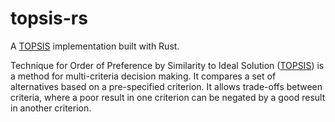 # topsis-rs

A [TOPSIS](https://en.wikipedia.org/wiki/TOPSIS) implementation built with Rust.

Technique for Order of Preference by Similarity to Ideal Solution ([TOPSIS](https://en.wikipedia.org/wiki/TOPSIS)) is a method for multi-criteria decision making. It compares a set of alternatives based on a pre-specified criterion. It allows trade-offs between criteria, where a poor result in one criterion can be negated by a good result in another criterion.
